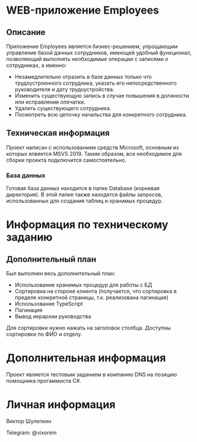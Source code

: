 # WEB-приложение Employees
## Описание
Приложение Employees является бизнес-решением, упрощающим управление базой данных сотрудников, имеющей удобный функционал, позволяющий выполнять необходимые операции с записями о сотрудниках, а именно: 
- Незамедлительно отразить в базе данных только что трудоустроенного сотрудника, указать его непосредственного руководителя и дату трудоустройства.
- Изменить существующую запись в случае повышения в должности или исправления опечатки.
- Удалить существующего сотрудника.
- Посмотреть всю цепочку начальства для конкретного сотрудника.

## Техническая информация
Проект написан с использованием средств Microsoft, основным из которых ялвяется MSVS 2019. Таким образом, все необходимое для сборки проекта подключится самостоятельно. 
### База данных
Готовая база данных находится в папке Database (корневая директория). В этой папке также находятся файлы запросов, использованных для создания таблиц и хранимых процедур.

# Информация по техническому заданию
## Дополнительный план
Был выполнен весь дополнительный план:
- Использование хранимых процедур для работы с БД
- Сортировка на стороне клиента (получается, что сортировка в пределе конкретной страницы, т.к. реализована пагинация)
- Использование TypeScript
- Пагинация
- Вывод иерархии руководства

Для сортировки нужно нажать на заголовок столбца. Доступны сортировки по ФИО и отделу.
# Дополнительная информация
Проект является тестовым заданием в компанию DNS на позицию помощника прогаммиста C#.

# Личная информация
Виктор Шулепкин

Telegram: @vixorem
